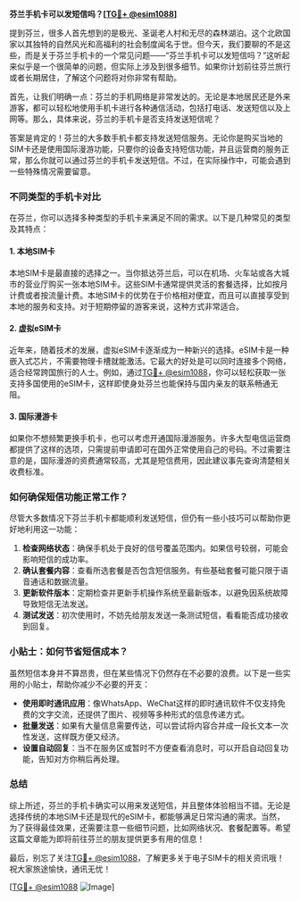 **芬兰手机卡可以发短信吗？[[TG💪+ @esim1088](https://t.me/s/esim1088)]**

提到芬兰，很多人首先想到的是极光、圣诞老人村和无尽的森林湖泊。这个北欧国家以其独特的自然风光和高福利的社会制度闻名于世。但今天，我们要聊的不是这些，而是关于芬兰手机卡的一个常见问题——“芬兰手机卡可以发短信吗？”这听起来似乎是一个很简单的问题，但实际上涉及到很多细节。如果你计划前往芬兰旅行或者长期居住，了解这个问题将对你非常有帮助。

首先，让我们明确一点：芬兰的手机网络是非常发达的。无论是本地居民还是外来游客，都可以轻松地使用手机卡进行各种通信活动，包括打电话、发送短信以及上网等。那么，具体来说，芬兰的手机卡是否支持发送短信呢？

答案是肯定的！芬兰的大多数手机卡都支持发送短信服务。无论你是购买当地的SIM卡还是使用国际漫游功能，只要你的设备支持短信功能，并且运营商的服务正常，那么你就可以通过芬兰的手机卡发送短信。不过，在实际操作中，可能会遇到一些特殊情况需要留意。

### 不同类型的手机卡对比

在芬兰，你可以选择多种类型的手机卡来满足不同的需求。以下是几种常见的类型及其特点：

#### 1. **本地SIM卡**
本地SIM卡是最直接的选择之一。当你抵达芬兰后，可以在机场、火车站或各大城市的营业厅购买一张本地SIM卡。这些SIM卡通常提供灵活的套餐选择，比如按月计费或者按流量计费。本地SIM卡的优势在于价格相对便宜，而且可以直接享受到本地的服务和支持。对于短期停留的游客来说，这种方式非常适合。

#### 2. **虚拟eSIM卡**
近年来，随着技术的发展，虚拟eSIM卡逐渐成为一种新兴的选择。eSIM卡是一种嵌入式芯片，不需要物理卡槽就能激活。它最大的好处是可以同时连接多个网络，适合经常跨国旅行的人士。例如，通过[TG💪+ @esim1088](https://t.me/s/esim1088)，你可以轻松获取一张支持多国使用的eSIM卡，这样即使身处芬兰也能保持与国内亲友的联系畅通无阻。

#### 3. **国际漫游卡**
如果你不想频繁更换手机卡，也可以考虑开通国际漫游服务。许多大型电信运营商都提供了这样的选项，只需提前申请即可在国外正常使用自己的号码。不过需要注意的是，国际漫游的资费通常较高，尤其是短信费用，因此建议事先查询清楚相关收费标准。

### 如何确保短信功能正常工作？

尽管大多数情况下芬兰手机卡都能顺利发送短信，但仍有一些小技巧可以帮助你更好地利用这一功能：

1. **检查网络状态**：确保手机处于良好的信号覆盖范围内。如果信号较弱，可能会影响短信的成功率。
2. **确认套餐内容**：查看所选套餐是否包含短信服务。有些基础套餐可能只限于语音通话和数据流量。
3. **更新软件版本**：定期检查并更新手机操作系统至最新版本，以避免因系统故障导致短信无法发送。
4. **测试发送**：初次使用时，不妨先给朋友发送一条测试短信，看看能否成功接收到回复。

### 小贴士：如何节省短信成本？

虽然短信本身并不算昂贵，但在某些情况下仍然存在不必要的浪费。以下是一些实用的小贴士，帮助你减少不必要的开支：

- **使用即时通讯应用**：像WhatsApp、WeChat这样的即时通讯软件不仅支持免费的文字交流，还提供了图片、视频等多种形式的信息传递方式。
- **批量发送**：如果有大量信息需要传达，可以尝试将内容合并成一段长文本一次性发送，这样既方便又经济。
- **设置自动回复**：当不在服务区或暂时不方便查看消息时，可以开启自动回复功能，告知对方你稍后再处理。

### 总结

综上所述，芬兰的手机卡确实可以用来发送短信，并且整体体验相当不错。无论是选择传统的本地SIM卡还是现代的eSIM卡，都能够满足日常沟通的需求。当然，为了获得最佳效果，还需要注意一些细节问题，比如网络状况、套餐配置等。希望这篇文章能为即将前往芬兰的朋友提供更多有用的信息！

最后，别忘了关注[TG💪+ @esim1088](https://t.me/s/esim1088)，了解更多关于电子SIM卡的相关资讯哦！祝大家旅途愉快，通讯无忧！

[[TG💪+ @esim1088](https://t.me/s/esim1088) ![Image](https://i.postimg.cc/4NQfJmqS/Snipaste-2025-05-13-00-14-12.png)]